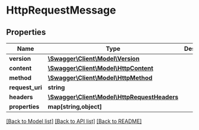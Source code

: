 # HttpRequestMessage

## Properties
Name | Type | Description | Notes
------------ | ------------- | ------------- | -------------
**version** | [**\Swagger\Client\Model\Version**](Version.md) |  | [optional] 
**content** | [**\Swagger\Client\Model\HttpContent**](HttpContent.md) |  | [optional] 
**method** | [**\Swagger\Client\Model\HttpMethod**](HttpMethod.md) |  | [optional] 
**request_uri** | **string** |  | [optional] 
**headers** | [**\Swagger\Client\Model\HttpRequestHeaders**](HttpRequestHeaders.md) |  | [optional] 
**properties** | **map[string,object]** |  | [optional] 

[[Back to Model list]](../README.md#documentation-for-models) [[Back to API list]](../README.md#documentation-for-api-endpoints) [[Back to README]](../README.md)


